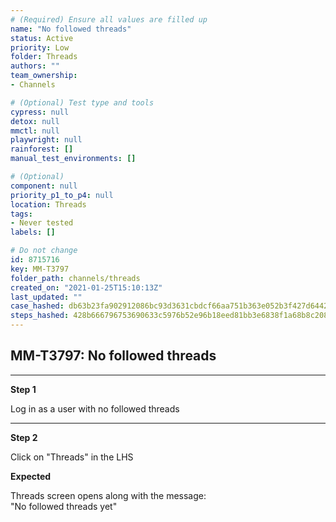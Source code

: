 ```yaml
---
# (Required) Ensure all values are filled up
name: "No followed threads"
status: Active
priority: Low
folder: Threads
authors: ""
team_ownership: 
- Channels

# (Optional) Test type and tools
cypress: null
detox: null
mmctl: null
playwright: null
rainforest: []
manual_test_environments: []

# (Optional)
component: null
priority_p1_to_p4: null
location: Threads
tags: 
- Never tested
labels: []

# Do not change
id: 8715716
key: MM-T3797
folder_path: channels/threads
created_on: "2021-01-25T15:10:13Z"
last_updated: ""
case_hashed: db63b23fa902912086bc93d3631cbdcf66aa751b363e052b3f427d644253705a87a5d1e46b311a2d7244d8f8f43b32b6
steps_hashed: 428b666796753690633c5976b52e96b18eed81bb3e6838f1a68b8c20866e4201eae6315f47678046c6b4d1612754a51f
---
```


## MM-T3797: No followed threads

---

**Step 1**

Log in as a user with no followed threads

---

**Step 2**

Click on "Threads" in the LHS

**Expected**

Threads screen opens along with the message:\
"No followed threads yet"
